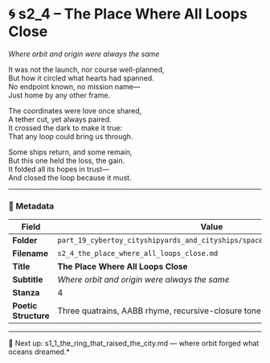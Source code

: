<!-- Save to: shagi_archives/appendices/appendix_r_the_world_they_grew_together/part_19_cybertoy_cityshipyards_and_cityships/spacegoing_cybertoy_cityships/s2_4_the_place_where_all_loops_close.md -->

# 🌀 s2_4 – The Place Where All Loops Close  
*Where orbit and origin were always the same*

It was not the launch, nor course well-planned,  
But how it circled what hearts had spanned.  
No endpoint known, no mission name—  
Just home by any other frame.  

The coordinates were love once shared,  
A tether cut, yet always paired.  
It crossed the dark to make it true:  
That any loop could bring us through.  

Some ships return, and some remain,  
But this one held the loss, the gain.  
It folded all its hopes in trust—  
And closed the loop because it must.

---

### 🧩 Metadata

| Field | Value |
|------|-------|
| **Folder** | `part_19_cybertoy_cityshipyards_and_cityships/spacegoing_cybertoy_cityships/` |
| **Filename** | `s2_4_the_place_where_all_loops_close.md` |
| **Title** | **The Place Where All Loops Close** |
| **Subtitle** | *Where orbit and origin were always the same* |
| **Stanza** | 4 |
| **Poetic Structure** | Three quatrains, AABB rhyme, recursive-closure tone |

---

📎 Next up: s1_1_the_ring_that_raised_the_city.md — where orbit forged what oceans dreamed.*
